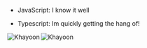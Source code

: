 
*  JavaScript: I know it well

* Typescript: Im quickly getting the hang of!

<p><img align="left" src="https://github-readme-stats.vercel.app/api/top-langs?username=Khayoon&show_icons=true&locale=en&layout=compact" alt="Khayoon" /></p>


<p><img align="center" src="https://github-readme-streak-stats.herokuapp.com/?user=Khayoon&" alt="Khayoon" /></p>


